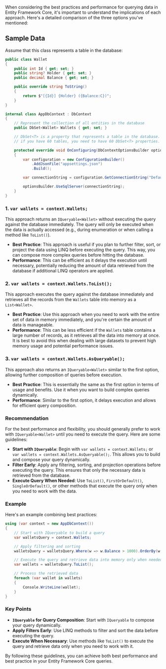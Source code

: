 When considering the best practices and performance for querying data in Entity Framework Core, it's important to understand the implications of each approach. Here's a detailed comparison of the three options you've mentioned:

## Sample Data

Assume that this class represents a table in the database:

```csharp
public class Wallet
{
    public int Id { get; set; }
    public string? Holder { get; set; }
    public decimal Balance { get; set; }

    public override string ToString()
    {
        return $"[{Id}] {Holder} ({Balance:C})";
    }
}
```

```csharp
internal class AppDbContext : DbContext
{
    // Represent the collection of all entities in the database
    public DbSet<Wallet> Wallets { get; set; }

    // DbSet<T> is a property that represents a table in the database.
    // if you have 60 tables, you need to have 60 DbSet<T> properties.

    protected override void OnConfiguring(DbContextOptionsBuilder optionsBuilder)
    {
        var configuration = new ConfigurationBuilder()
            .AddJsonFile("appsettings.json")
            .Build();

        var connectionString = configuration.GetConnectionString("DefaultConnection");

        optionsBuilder.UseSqlServer(connectionString);
    }
}
```

### 1. `var wallets = context.Wallets;`

This approach returns an `IQueryable<Wallet>` without executing the query against the database immediately. The query will only be executed when the data is actually accessed (e.g., during enumeration or when calling a method like `ToList()`).

- **Best Practice**: This approach is useful if you plan to further filter, sort, or project the data using LINQ before executing the query. This way, you can compose more complex queries before hitting the database.
- **Performance**: This can be efficient as it delays the execution until necessary, potentially reducing the amount of data retrieved from the database if additional LINQ operators are applied.

### 2. `var wallets = context.Wallets.ToList();`

This approach executes the query against the database immediately and retrieves all the records from the `Wallets` table into memory as a `List<Wallet>`.

- **Best Practice**: Use this approach when you need to work with the entire set of data in memory immediately, and you're certain the amount of data is manageable.
- **Performance**: This can be less efficient if the `Wallets` table contains a large number of records, as it retrieves all the data into memory at once. It is best to avoid this when dealing with large datasets to prevent high memory usage and potential performance issues.

### 3. `var wallets = context.Wallets.AsQueryable();`

This approach also returns an `IQueryable<Wallet>` similar to the first option, allowing further composition of queries before execution.

- **Best Practice**: This is essentially the same as the first option in terms of usage and benefits. Use it when you want to build complex queries dynamically.
- **Performance**: Similar to the first option, it delays execution and allows for efficient query composition.

### Recommendation

For the best performance and flexibility, you should generally prefer to work with `IQueryable<Wallet>` until you need to execute the query. Here are some guidelines:

- **Start with `IQueryable`**: Begin with `var wallets = context.Wallets;` or `var wallets = context.Wallets.AsQueryable();`. This allows you to build and compose your query dynamically.
- **Filter Early**: Apply any filtering, sorting, and projection operations before executing the query. This ensures that only the necessary data is retrieved from the database.
- **Execute Query When Needed**: Use `ToList()`, `FirstOrDefault()`, `SingleOrDefault()`, or other methods that execute the query only when you need to work with the data.

### Example

Here's an example combining best practices:

```csharp
using (var context = new AppDbContext())
{
    // Start with IQueryable to build a query
    var walletsQuery = context.Wallets;

    // Apply filtering and sorting
    walletsQuery = walletsQuery.Where(w => w.Balance > 1000).OrderBy(w => w.Holder);

    // Execute the query and retrieve data into memory only when needed
    var wallets = walletsQuery.ToList();

    // Process the retrieved data
    foreach (var wallet in wallets)
    {
        Console.WriteLine(wallet);
    }
}
```

### Key Points

- **`IQueryable` for Query Composition**: Start with `IQueryable` to compose your query dynamically.
- **Apply Filters Early**: Use LINQ methods to filter and sort the data before executing the query.
- **Execute When Necessary**: Use methods like `ToList()` to execute the query and retrieve data only when you need to work with it.

By following these guidelines, you can achieve both best performance and best practice in your Entity Framework Core queries.